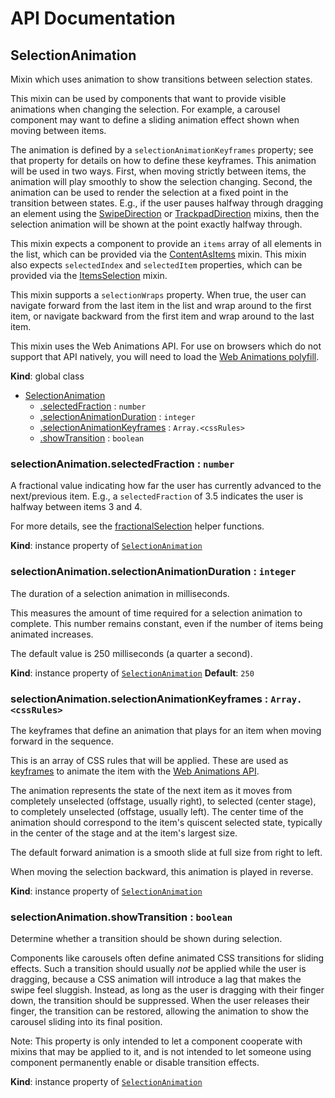 # API Documentation
<a name="SelectionAnimation"></a>

## SelectionAnimation
Mixin which uses animation to show transitions between selection states.

This mixin can be used by components that want to provide visible
animations when changing the selection. For example, a carousel component
may want to define a sliding animation effect shown when moving between
items.

The animation is defined by a `selectionAnimationKeyframes` property; see
that property for details on how to define these keyframes. This animation
will be used in two ways. First, when moving strictly between items, the
animation will play smoothly to show the selection changing. Second, the
animation can be used to render the selection at a fixed point in the
transition between states. E.g., if the user pauses halfway through
dragging an element using the [SwipeDirection](SwipeDirection.md) or
[TrackpadDirection](TrackpadDirection.md) mixins, then the selection
animation will be shown at the point exactly halfway through.

This mixin expects a component to provide an `items` array of all elements
in the list, which can be provided via the
[ContentAsItems](ContentAsItems.md) mixin. This mixin also expects
`selectedIndex` and `selectedItem` properties, which can be provided via
the [ItemsSelection](ItemsSelection.md) mixin.

This mixin supports a `selectionWraps` property. When true, the user can
navigate forward from the last item in the list and wrap around to the
first item, or navigate backward from the first item and wrap around to the
last item.

This mixin uses the Web Animations API. For use on browsers which
do not support that API natively, you will need to load the
[Web Animations polyfill](https://github.com/web-animations/web-animations-js).

  **Kind**: global class

* [SelectionAnimation](#SelectionAnimation)
    * [.selectedFraction](#SelectionAnimation+selectedFraction) : <code>number</code>
    * [.selectionAnimationDuration](#SelectionAnimation+selectionAnimationDuration) : <code>integer</code>
    * [.selectionAnimationKeyframes](#SelectionAnimation+selectionAnimationKeyframes) : <code>Array.&lt;cssRules&gt;</code>
    * [.showTransition](#SelectionAnimation+showTransition) : <code>boolean</code>

<a name="SelectionAnimation+selectedFraction"></a>

### selectionAnimation.selectedFraction : <code>number</code>
A fractional value indicating how far the user has currently advanced to
the next/previous item. E.g., a `selectedFraction` of 3.5 indicates the
user is halfway between items 3 and 4.

For more details, see the [fractionalSelection](fractionalSelection.md)
helper functions.

  **Kind**: instance property of <code>[SelectionAnimation](#SelectionAnimation)</code>
<a name="SelectionAnimation+selectionAnimationDuration"></a>

### selectionAnimation.selectionAnimationDuration : <code>integer</code>
The duration of a selection animation in milliseconds.

This measures the amount of time required for a selection animation to
complete. This number remains constant, even if the number of items being
animated increases.

The default value is 250 milliseconds (a quarter a second).

  **Kind**: instance property of <code>[SelectionAnimation](#SelectionAnimation)</code>
**Default**: <code>250</code>  
<a name="SelectionAnimation+selectionAnimationKeyframes"></a>

### selectionAnimation.selectionAnimationKeyframes : <code>Array.&lt;cssRules&gt;</code>
The keyframes that define an animation that plays for an item when moving
forward in the sequence.

This is an array of CSS rules that will be applied. These are used as
[keyframes](http://w3c.github.io/web-animations/#keyframes-section)
to animate the item with the
[Web Animations API](https://developer.mozilla.org/en-US/docs/Web/API/animation).

The animation represents the state of the next item as it moves from
completely unselected (offstage, usually right), to selected (center
stage), to completely unselected (offstage, usually left). The center time
of the animation should correspond to the item's quiscent selected state,
typically in the center of the stage and at the item's largest size.

The default forward animation is a smooth slide at full size from right to
left.

When moving the selection backward, this animation is played in reverse.

  **Kind**: instance property of <code>[SelectionAnimation](#SelectionAnimation)</code>
<a name="SelectionAnimation+showTransition"></a>

### selectionAnimation.showTransition : <code>boolean</code>
Determine whether a transition should be shown during selection.

Components like carousels often define animated CSS transitions for
sliding effects. Such a transition should usually *not* be applied while
the user is dragging, because a CSS animation will introduce a lag that
makes the swipe feel sluggish. Instead, as long as the user is dragging
with their finger down, the transition should be suppressed. When the
user releases their finger, the transition can be restored, allowing the
animation to show the carousel sliding into its final position.

Note: This property is only intended to let a component cooperate with
mixins that may be applied to it, and is not intended to let someone
using component permanently enable or disable transition effects.

  **Kind**: instance property of <code>[SelectionAnimation](#SelectionAnimation)</code>
